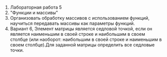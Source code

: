 1) Лабораторная работа 5
2) "Функции и массивы"
3) Организовать обработку массивов с использованием 
функций, научиться передавать массивы как параметры 
функций.
4) Вариант 6, Элемент матрицы является седловой точкой, если он 
является наименьшим в своей строке и наибольшим в своем
столбце (или наоборот: наибольшим в своей строке и 
наименьшим в своем столбце).Для заданной матрицы 
определить все седловые точки.

